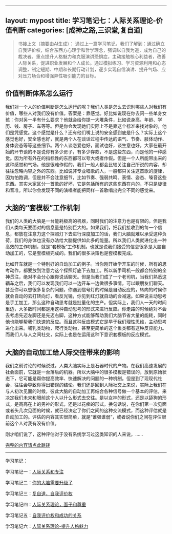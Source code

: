 ***

layout: mypost
title: 学习笔记七：人际关系理论-价值判断
categories: \[成神之路,三识堂,复自道]
---------------------------

> 书接上文（摘要由AI生成）：
> 通过上一篇学习笔记，我们了解到：通过确立自我评价权，结合东西方心理学和哲学理念，强调以自我为道，成为自己的裁决者。重点提升人格魅力和克服演讲恐惧症，主动接触核心利益者，改善人际关系，促进职业发展和个人成长。通过模拟练习、学习资源利用和心态调整，制定短期、中期和长期行动计划，逐步实现自信演讲、提升气场、应对压力场合和增强异性吸引能力的目标。

## 价值判断体系怎么运行

我们对一个人的价值判断是怎么运行的呢？我们人类是怎么去识别哪些人对我们有价值，哪些人对我们没有价值。答案是：靠感觉。好比如说现在你去问一些单身女孩：你对另一半有什么要求？他就会给你提一大堆条件，比如说身高、年龄、学历、钱、房子、车等等。但是你会发现她们实际上不是靠这个标准来找对象的，他们是凭感觉。这个感觉是什么？还有他们嘴上说的安全感到底是什么？实际上这个感觉也好，安全感也好，就是两个人在谈话过程中传达的语气、节奏、肢体动作、身体姿态等等这些细节。两个人谈恋爱也好，面试也好，谈生意也好，大家在最开始的环节谈的不是说你有多少房子，有多少存款，不是这些东西，而是他的一种感觉。因为所有外在的指标性的东西都可以夸大或者作假。但是一个人所能带出来的这种感觉和气场。他是很难作假的，我们一般人都会比较关注自己所说的内容，却往往忽略内容之外的东西。比如说非专业唱歌的人，一般都只关注这首歌的旋律，因为怕跑调，但是并不会注意细节，比如节奏、强弱共鸣、表情、姿态、嗓音这些东西。其实大家区分一首歌的好坏，它是包括所有的这些东西在内的，不只是旋律和音准。所以你会发现不同的演唱者能把同样一首歌唱出完全不同的感觉来。

## 大脑的“套模板”工作机制

我们的人类的大脑是一台能耗极高的机器，同时我们的注意力也是有限的。但是我们人类每天要面对的信息量是特别巨大的。如果我们，把我们接收到的每一个信息，都放在注意力这个探照灯下去进行深度加工的话，我们大脑就难以承受这种负荷，我们的身体也没有办法给大脑提供如此多的能量。所以我们人类就进化出一种高效的工作机制，就是“套模板”工作机制。也就是说我们接受的信息很多是大脑自动加工的，它是套模板完成的。我们的很多决策也是套模板完成。

比如开车就是一个特别好的自动加工的例子。当你刚开始学开车的时候，所有的思考动作，都要放到注意力这个探照灯底下去加工。所以新手司机一般都会特别的全神贯注，绝对不会分心跟你说话聊天。但是当我们成了一个老司机，当我们熟悉这辆车之后，我们可以发现我们可以一边开车一边做很多事情，可以跟朋友们聊天。甚至你可以想很多复杂的问题，你遇到信号灯的时候是自动反应的，转向的时候你就会自动的去打转向灯，看反光镜，你见到红灯就自动的会减速。如果说主动思考是手工加工，那么这种自动思考就是批量化的生产。但实际上，我们人一天的时间里边，大多数时间都是用这种自动思考的形式来进行反应。你走路的时候绝对不会去考虑先迈左脚还是先迈右脚，这种方式能够帮助我们大脑节省大量的能耗，同时他也能够帮我们快速的反应。而且这种反应模式它是早于我们理性思维，主动思考进化出来。哺乳类动物，爬行类动物，甚至更简单的这个鱼类都有这种反应能力。而我们人与人之间社交，实际上也是在运用这种下意识套模板的反应模式。

## 大脑的自动加工给人际交往带来的影响

我们之前讨论的时候说过，人类大脑实际上是石器时代的产物。在我们高速发展的社会面前，它就是一台落后的机器。所以大脑中的很多模板是错误的，放到原始状态下，它可能是帮你提高效率、快速解决的问题的一种机制。但是到了现现代社会，往往会导致你得出错误的结论。我们还是回到人际社交上来说，实际上我们在与人初次见面的时候，彼此大脑的自动加工再结合各种信号做一个基本的评估，来决定我们未来和眼前这个人以什么形式去交往。是以女神的形式，还是以舔狗的形式，是高高在上的男神的形式，还是以花痴的形式。换句话说，在你们第一次见面或者头几次见面的时候，就已经决定了你们之间的这种交流模式，而这种评估就是自动加工的。评估的内容其实很简单，就是“谁强谁弱”，或者说你们之间在评估眼前这个人对我有没有价值。

刚才咱们说了，这种评估对于没有系统学习过这类知识的人来说，……

[完整的内容请点此跳转](https://mp.weixin.qq.com/s?__biz=MzUzODU0NjMxNA==\&mid=2247484969\&idx=1\&sn=5de443c66fc0df89e697b87b48d1ee25\&chksm=fad75fcccda0d6dafcaccd91a7891faa34c2deba6c4be8679ea346b7cae673819f525d4559db\&token=1677741053\&lang=zh_CN#rd)

***

学习笔记：

学习笔记一：[人际关系和专注](https://mp.weixin.qq.com/s?__biz=MzUzODU0NjMxNA==\&mid=2247484919\&idx=1\&sn=4b986856b773669c6c4b4613ddba641f\&chksm=fad75c12cda0d504a07084577dba2fd9ea8df8582856901906dbd1b4a360071a3eff78a287b0\&token=1348745843\&lang=zh_CN\&scene=21#wechat_redirect)

学习笔记二：[你的大脑需要升级了](https://www.zahui.top/posts/2024/09/21/BecomingaGod2.html)

学习笔记三：[复自道，自我评价权](https://mp.weixin.qq.com/s?__biz=MzUzODU0NjMxNA==\&mid=2247484946\&idx=1\&sn=392e7cf5c7bb2a9a63cdafe6db18d25d\&chksm=fad75ff7cda0d6e11d657149b831201af8170e16295ac26d864fd852c74c0680ae581634d03b\&token=1593664676\&lang=zh_CN\&scene=21#wechat_redirect)

学习笔记四：[人际关系理论，面子和尊重](https://mp.weixin.qq.com/s?__biz=MzUzODU0NjMxNA==\&mid=2247484951\&idx=1\&sn=0aa0bb1c012e961ba3b8fb77f0a8a7b0\&chksm=fad75ff2cda0d6e4cf6cf7e32a9bda1cd2c3875666dfbd8f02a27f74fb3a91022de792d09672\&token=1592623548\&lang=zh_CN#rd)

学习笔记五：[自我评价权和成功的关系](https://mp.weixin.qq.com/s?__biz=MzUzODU0NjMxNA==\&mid=2247484956\&idx=1\&sn=b10ac3a4afbc451062dd7b26efbe806e\&chksm=fad75ff9cda0d6efacde54dbb8c8622d32d641da4585e0b684ee3d2b32e91bd210d0c3e425e7\&token=1592623548\&lang=zh_CN#rd)

学习笔记六：[人际关系理论-提升人格魅力](https://mp.weixin.qq.com/s?__biz=MzUzODU0NjMxNA==\&mid=2247484963\&idx=1\&sn=6fdec766f86bd904f562740579030032\&chksm=fad75fc6cda0d6d0f1e3392b9bf2c2ae902c3893679151f146b435d194624cfc0dc3297f2c82\&token=342387070\&lang=zh_CN#rd)
